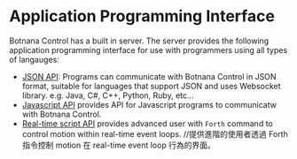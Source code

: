 # Application Programming Interface

Botnana Control has a built in server. 
The server provides the following application programming interface
for use with programmers using all types of langauges:

* [JSON API](./json-api.md): Programs can communicate with Botnana Control in JSON format, 
suitable for languages that support JSON and uses Websocket library. e.g. Java, C#, C++, Python, Ruby, etc...
* [Javascript API](./javascript-api.md) provides API for Javascript programs to communicatw with Botnana Control. 
* [Real-time script API](./real-time-script-api.md) provides advanced user with `Forth` command to control motion within real-time event loops. //提供進階的使用者透過 Forth 指令控制 motion 在 real-time event loop 行為的界面。